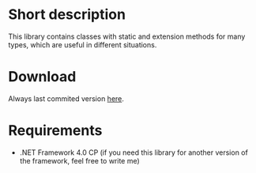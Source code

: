 # Short description #
This library contains classes with static and extension methods for many types, which are useful in different situations.

# Download #
Always last commited version [here](http://utilities-net.googlecode.com/hg/Utilities/bin/Release/).

# Requirements #
  * .NET Framework 4.0 CP (if you need this library for another version of the framework, feel free to write me)